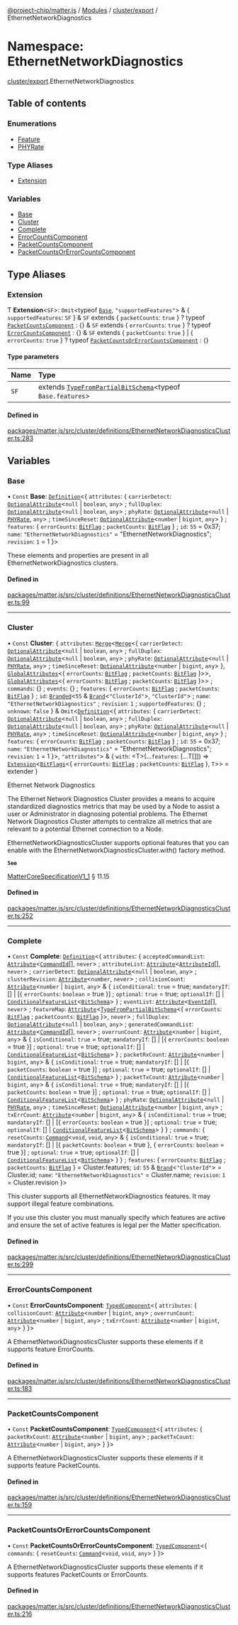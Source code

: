[@project-chip/matter.js](../README.md) / [Modules](../modules.md) / [cluster/export](cluster_export.md) / EthernetNetworkDiagnostics

# Namespace: EthernetNetworkDiagnostics

[cluster/export](cluster_export.md).EthernetNetworkDiagnostics

## Table of contents

### Enumerations

- [Feature](../enums/cluster_export.EthernetNetworkDiagnostics.Feature.md)
- [PHYRate](../enums/cluster_export.EthernetNetworkDiagnostics.PHYRate.md)

### Type Aliases

- [Extension](cluster_export.EthernetNetworkDiagnostics.md#extension)

### Variables

- [Base](cluster_export.EthernetNetworkDiagnostics.md#base)
- [Cluster](cluster_export.EthernetNetworkDiagnostics.md#cluster)
- [Complete](cluster_export.EthernetNetworkDiagnostics.md#complete)
- [ErrorCountsComponent](cluster_export.EthernetNetworkDiagnostics.md#errorcountscomponent)
- [PacketCountsComponent](cluster_export.EthernetNetworkDiagnostics.md#packetcountscomponent)
- [PacketCountsOrErrorCountsComponent](cluster_export.EthernetNetworkDiagnostics.md#packetcountsorerrorcountscomponent)

## Type Aliases

### Extension

Ƭ **Extension**\<`SF`\>: `Omit`\<typeof [`Base`](cluster_export.EthernetNetworkDiagnostics.md#base), ``"supportedFeatures"``\> & \{ `supportedFeatures`: `SF`  } & `SF` extends \{ `packetCounts`: ``true``  } ? typeof [`PacketCountsComponent`](cluster_export.EthernetNetworkDiagnostics.md#packetcountscomponent) : {} & `SF` extends \{ `errorCounts`: ``true``  } ? typeof [`ErrorCountsComponent`](cluster_export.EthernetNetworkDiagnostics.md#errorcountscomponent) : {} & `SF` extends \{ `packetCounts`: ``true``  } \| \{ `errorCounts`: ``true``  } ? typeof [`PacketCountsOrErrorCountsComponent`](cluster_export.EthernetNetworkDiagnostics.md#packetcountsorerrorcountscomponent) : {}

#### Type parameters

| Name | Type |
| :------ | :------ |
| `SF` | extends [`TypeFromPartialBitSchema`](schema_export.md#typefrompartialbitschema)\<typeof `Base.features`\> |

#### Defined in

[packages/matter.js/src/cluster/definitions/EthernetNetworkDiagnosticsCluster.ts:283](https://github.com/project-chip/matter.js/blob/c15b1068/packages/matter.js/src/cluster/definitions/EthernetNetworkDiagnosticsCluster.ts#L283)

## Variables

### Base

• `Const` **Base**: [`Definition`](cluster_export.ClusterFactory.md#definition)\<\{ `attributes`: \{ `carrierDetect`: [`OptionalAttribute`](../interfaces/cluster_export.OptionalAttribute.md)\<``null`` \| `boolean`, `any`\> ; `fullDuplex`: [`OptionalAttribute`](../interfaces/cluster_export.OptionalAttribute.md)\<``null`` \| `boolean`, `any`\> ; `phyRate`: [`OptionalAttribute`](../interfaces/cluster_export.OptionalAttribute.md)\<``null`` \| [`PHYRate`](../enums/cluster_export.EthernetNetworkDiagnostics.PHYRate.md), `any`\> ; `timeSinceReset`: [`OptionalAttribute`](../interfaces/cluster_export.OptionalAttribute.md)\<`number` \| `bigint`, `any`\>  } ; `features`: \{ `errorCounts`: [`BitFlag`](schema_export.md#bitflag) ; `packetCounts`: [`BitFlag`](schema_export.md#bitflag)  } ; `id`: ``55`` = 0x37; `name`: ``"EthernetNetworkDiagnostics"`` = "EthernetNetworkDiagnostics"; `revision`: ``1`` = 1 }\>

These elements and properties are present in all EthernetNetworkDiagnostics clusters.

#### Defined in

[packages/matter.js/src/cluster/definitions/EthernetNetworkDiagnosticsCluster.ts:99](https://github.com/project-chip/matter.js/blob/c15b1068/packages/matter.js/src/cluster/definitions/EthernetNetworkDiagnosticsCluster.ts#L99)

___

### Cluster

• `Const` **Cluster**: \{ `attributes`: [`Merge`](util_export.md#merge)\<[`Merge`](util_export.md#merge)\<\{ `carrierDetect`: [`OptionalAttribute`](../interfaces/cluster_export.OptionalAttribute.md)\<``null`` \| `boolean`, `any`\> ; `fullDuplex`: [`OptionalAttribute`](../interfaces/cluster_export.OptionalAttribute.md)\<``null`` \| `boolean`, `any`\> ; `phyRate`: [`OptionalAttribute`](../interfaces/cluster_export.OptionalAttribute.md)\<``null`` \| [`PHYRate`](../enums/cluster_export.EthernetNetworkDiagnostics.PHYRate.md), `any`\> ; `timeSinceReset`: [`OptionalAttribute`](../interfaces/cluster_export.OptionalAttribute.md)\<`number` \| `bigint`, `any`\>  }, [`GlobalAttributes`](cluster_export.md#globalattributes)\<\{ `errorCounts`: [`BitFlag`](schema_export.md#bitflag) ; `packetCounts`: [`BitFlag`](schema_export.md#bitflag)  }\>\>, [`GlobalAttributes`](cluster_export.md#globalattributes)\<\{ `errorCounts`: [`BitFlag`](schema_export.md#bitflag) ; `packetCounts`: [`BitFlag`](schema_export.md#bitflag)  }\>\> ; `commands`: {} ; `events`: {} ; `features`: \{ `errorCounts`: [`BitFlag`](schema_export.md#bitflag) ; `packetCounts`: [`BitFlag`](schema_export.md#bitflag)  } ; `id`: [`Branded`](util_export.md#branded)\<``55`` & [`Brand`](util_export.md#brand)\<``"ClusterId"``\>, ``"ClusterId"``\> ; `name`: ``"EthernetNetworkDiagnostics"`` ; `revision`: ``1`` ; `supportedFeatures`: {} ; `unknown`: ``false``  } & `Omit`\<[`Definition`](cluster_export.ClusterFactory.md#definition)\<\{ `attributes`: \{ `carrierDetect`: [`OptionalAttribute`](../interfaces/cluster_export.OptionalAttribute.md)\<``null`` \| `boolean`, `any`\> ; `fullDuplex`: [`OptionalAttribute`](../interfaces/cluster_export.OptionalAttribute.md)\<``null`` \| `boolean`, `any`\> ; `phyRate`: [`OptionalAttribute`](../interfaces/cluster_export.OptionalAttribute.md)\<``null`` \| [`PHYRate`](../enums/cluster_export.EthernetNetworkDiagnostics.PHYRate.md), `any`\> ; `timeSinceReset`: [`OptionalAttribute`](../interfaces/cluster_export.OptionalAttribute.md)\<`number` \| `bigint`, `any`\>  } ; `features`: \{ `errorCounts`: [`BitFlag`](schema_export.md#bitflag) ; `packetCounts`: [`BitFlag`](schema_export.md#bitflag)  } ; `id`: ``55`` = 0x37; `name`: ``"EthernetNetworkDiagnostics"`` = "EthernetNetworkDiagnostics"; `revision`: ``1`` = 1 }\>, ``"attributes"``\> & \{ `with`: \<T\>(...`features`: [...T[]]) => [`Extension`](cluster_export.EthernetNetworkDiagnostics.md#extension)\<[`BitFlags`](schema_export.md#bitflags)\<\{ `errorCounts`: [`BitFlag`](schema_export.md#bitflag) ; `packetCounts`: [`BitFlag`](schema_export.md#bitflag)  }, `T`\>\> = extender }

Ethernet Network Diagnostics

The Ethernet Network Diagnostics Cluster provides a means to acquire standardized diagnostics metrics that may
be used by a Node to assist a user or Administrator in diagnosing potential problems. The Ethernet Network
Diagnostics Cluster attempts to centralize all metrics that are relevant to a potential Ethernet connection to a
Node.

EthernetNetworkDiagnosticsCluster supports optional features that you can enable with the
EthernetNetworkDiagnosticsCluster.with() factory method.

**`See`**

[MatterCoreSpecificationV1_1](../interfaces/spec_export.MatterCoreSpecificationV1_1.md) § 11.15

#### Defined in

[packages/matter.js/src/cluster/definitions/EthernetNetworkDiagnosticsCluster.ts:252](https://github.com/project-chip/matter.js/blob/c15b1068/packages/matter.js/src/cluster/definitions/EthernetNetworkDiagnosticsCluster.ts#L252)

___

### Complete

• `Const` **Complete**: [`Definition`](cluster_export.ClusterFactory.md#definition)\<\{ `attributes`: \{ `acceptedCommandList`: [`Attribute`](../interfaces/cluster_export.Attribute.md)\<[`CommandId`](datatype_export.md#commandid)[], `never`\> ; `attributeList`: [`Attribute`](../interfaces/cluster_export.Attribute.md)\<[`AttributeId`](datatype_export.md#attributeid)[], `never`\> ; `carrierDetect`: [`OptionalAttribute`](../interfaces/cluster_export.OptionalAttribute.md)\<``null`` \| `boolean`, `any`\> ; `clusterRevision`: [`Attribute`](../interfaces/cluster_export.Attribute.md)\<`number`, `never`\> ; `collisionCount`: [`Attribute`](../interfaces/cluster_export.Attribute.md)\<`number` \| `bigint`, `any`\> & \{ `isConditional`: ``true`` = true; `mandatoryIf`: [] \| [\{ `errorCounts`: `boolean` = true }] ; `optional`: ``true`` = true; `optionalIf`: [] \| [`ConditionalFeatureList`](cluster_export.md#conditionalfeaturelist)\<[`BitSchema`](schema_export.md#bitschema)\>  } ; `eventList`: [`Attribute`](../interfaces/cluster_export.Attribute.md)\<[`EventId`](datatype_export.md#eventid)[], `never`\> ; `featureMap`: [`Attribute`](../interfaces/cluster_export.Attribute.md)\<[`TypeFromPartialBitSchema`](schema_export.md#typefrompartialbitschema)\<\{ `errorCounts`: [`BitFlag`](schema_export.md#bitflag) ; `packetCounts`: [`BitFlag`](schema_export.md#bitflag)  }\>, `never`\> ; `fullDuplex`: [`OptionalAttribute`](../interfaces/cluster_export.OptionalAttribute.md)\<``null`` \| `boolean`, `any`\> ; `generatedCommandList`: [`Attribute`](../interfaces/cluster_export.Attribute.md)\<[`CommandId`](datatype_export.md#commandid)[], `never`\> ; `overrunCount`: [`Attribute`](../interfaces/cluster_export.Attribute.md)\<`number` \| `bigint`, `any`\> & \{ `isConditional`: ``true`` = true; `mandatoryIf`: [] \| [\{ `errorCounts`: `boolean` = true }] ; `optional`: ``true`` = true; `optionalIf`: [] \| [`ConditionalFeatureList`](cluster_export.md#conditionalfeaturelist)\<[`BitSchema`](schema_export.md#bitschema)\>  } ; `packetRxCount`: [`Attribute`](../interfaces/cluster_export.Attribute.md)\<`number` \| `bigint`, `any`\> & \{ `isConditional`: ``true`` = true; `mandatoryIf`: [] \| [\{ `packetCounts`: `boolean` = true }] ; `optional`: ``true`` = true; `optionalIf`: [] \| [`ConditionalFeatureList`](cluster_export.md#conditionalfeaturelist)\<[`BitSchema`](schema_export.md#bitschema)\>  } ; `packetTxCount`: [`Attribute`](../interfaces/cluster_export.Attribute.md)\<`number` \| `bigint`, `any`\> & \{ `isConditional`: ``true`` = true; `mandatoryIf`: [] \| [\{ `packetCounts`: `boolean` = true }] ; `optional`: ``true`` = true; `optionalIf`: [] \| [`ConditionalFeatureList`](cluster_export.md#conditionalfeaturelist)\<[`BitSchema`](schema_export.md#bitschema)\>  } ; `phyRate`: [`OptionalAttribute`](../interfaces/cluster_export.OptionalAttribute.md)\<``null`` \| [`PHYRate`](../enums/cluster_export.EthernetNetworkDiagnostics.PHYRate.md), `any`\> ; `timeSinceReset`: [`OptionalAttribute`](../interfaces/cluster_export.OptionalAttribute.md)\<`number` \| `bigint`, `any`\> ; `txErrCount`: [`Attribute`](../interfaces/cluster_export.Attribute.md)\<`number` \| `bigint`, `any`\> & \{ `isConditional`: ``true`` = true; `mandatoryIf`: [] \| [\{ `errorCounts`: `boolean` = true }] ; `optional`: ``true`` = true; `optionalIf`: [] \| [`ConditionalFeatureList`](cluster_export.md#conditionalfeaturelist)\<[`BitSchema`](schema_export.md#bitschema)\>  }  } ; `commands`: \{ `resetCounts`: [`Command`](../interfaces/cluster_export.Command.md)\<`void`, `void`, `any`\> & \{ `isConditional`: ``true`` = true; `mandatoryIf`: [] \| [\{ `packetCounts`: `boolean` = true }, \{ `errorCounts`: `boolean` = true }] ; `optional`: ``true`` = true; `optionalIf`: [] \| [`ConditionalFeatureList`](cluster_export.md#conditionalfeaturelist)\<[`BitSchema`](schema_export.md#bitschema)\>  }  } ; `features`: \{ `errorCounts`: [`BitFlag`](schema_export.md#bitflag) ; `packetCounts`: [`BitFlag`](schema_export.md#bitflag)  } = Cluster.features; `id`: ``55`` & [`Brand`](util_export.md#brand)\<``"ClusterId"``\> = Cluster.id; `name`: ``"EthernetNetworkDiagnostics"`` = Cluster.name; `revision`: ``1`` = Cluster.revision }\>

This cluster supports all EthernetNetworkDiagnostics features. It may support illegal feature combinations.

If you use this cluster you must manually specify which features are active and ensure the set of active
features is legal per the Matter specification.

#### Defined in

[packages/matter.js/src/cluster/definitions/EthernetNetworkDiagnosticsCluster.ts:299](https://github.com/project-chip/matter.js/blob/c15b1068/packages/matter.js/src/cluster/definitions/EthernetNetworkDiagnosticsCluster.ts#L299)

___

### ErrorCountsComponent

• `Const` **ErrorCountsComponent**: [`TypedComponent`](../interfaces/cluster_export.ClusterFactory.TypedComponent.md)\<\{ `attributes`: \{ `collisionCount`: [`Attribute`](../interfaces/cluster_export.Attribute.md)\<`number` \| `bigint`, `any`\> ; `overrunCount`: [`Attribute`](../interfaces/cluster_export.Attribute.md)\<`number` \| `bigint`, `any`\> ; `txErrCount`: [`Attribute`](../interfaces/cluster_export.Attribute.md)\<`number` \| `bigint`, `any`\>  }  }\>

A EthernetNetworkDiagnosticsCluster supports these elements if it supports feature ErrorCounts.

#### Defined in

[packages/matter.js/src/cluster/definitions/EthernetNetworkDiagnosticsCluster.ts:183](https://github.com/project-chip/matter.js/blob/c15b1068/packages/matter.js/src/cluster/definitions/EthernetNetworkDiagnosticsCluster.ts#L183)

___

### PacketCountsComponent

• `Const` **PacketCountsComponent**: [`TypedComponent`](../interfaces/cluster_export.ClusterFactory.TypedComponent.md)\<\{ `attributes`: \{ `packetRxCount`: [`Attribute`](../interfaces/cluster_export.Attribute.md)\<`number` \| `bigint`, `any`\> ; `packetTxCount`: [`Attribute`](../interfaces/cluster_export.Attribute.md)\<`number` \| `bigint`, `any`\>  }  }\>

A EthernetNetworkDiagnosticsCluster supports these elements if it supports feature PacketCounts.

#### Defined in

[packages/matter.js/src/cluster/definitions/EthernetNetworkDiagnosticsCluster.ts:159](https://github.com/project-chip/matter.js/blob/c15b1068/packages/matter.js/src/cluster/definitions/EthernetNetworkDiagnosticsCluster.ts#L159)

___

### PacketCountsOrErrorCountsComponent

• `Const` **PacketCountsOrErrorCountsComponent**: [`TypedComponent`](../interfaces/cluster_export.ClusterFactory.TypedComponent.md)\<\{ `commands`: \{ `resetCounts`: [`Command`](../interfaces/cluster_export.Command.md)\<`void`, `void`, `any`\>  }  }\>

A EthernetNetworkDiagnosticsCluster supports these elements if it supports features PacketCounts or ErrorCounts.

#### Defined in

[packages/matter.js/src/cluster/definitions/EthernetNetworkDiagnosticsCluster.ts:216](https://github.com/project-chip/matter.js/blob/c15b1068/packages/matter.js/src/cluster/definitions/EthernetNetworkDiagnosticsCluster.ts#L216)
